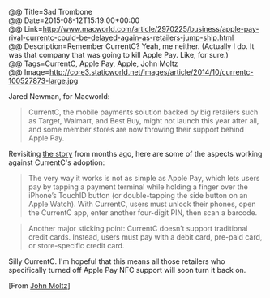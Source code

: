 @@ Title=Sad Trombone  
@@ Date=2015-08-12T15:19:00+00:00  
@@ Link=http://www.macworld.com/article/2970225/business/apple-pay-rival-currentc-could-be-delayed-again-as-retailers-jump-ship.html  
@@ Description=Remember CurrentC? Yeah, me neither. (Actually I do. It was that company that was going to kill Apple Pay. Like, for sure.)  
@@ Tags=CurrentC, Apple Pay, Apple, John Moltz  
@@ Image=http://core3.staticworld.net/images/article/2014/10/currentc-100527873-large.jpg  

Jared Newman, for Macworld:
>CurrentC, the mobile payments solution backed by big retailers such as Target, Walmart, and Best Buy, might not launch this year after all, and some member stores are now throwing their support behind Apple Pay.

Revisiting [the story](http://www.theoveranalyzed.net/2015/1/27/tim-cook-calls-2015-the-year-of-apple-pay-as-service-takes-over-contactless-payments-market) from months ago, here are some of the aspects working against CurrentC's adoption:
>The very way it works is not as simple as Apple Pay, which lets users pay by tapping a payment terminal while holding a finger over the iPhone’s TouchID button (or double-tapping the side button on an Apple Watch). With CurrentC, users must unlock their phones, open the CurrentC app, enter another four-digit PIN, then scan a barcode.

>Another major sticking point: CurrentC doesn’t support traditional credit cards. Instead, users must pay with a debit card, pre-paid card, or store-specific credit card.

Silly CurrentC. I'm hopeful that this means all those retailers who specifically turned off Apple Pay NFC support will soon turn it back on.

[From [John Moltz](http://verynicewebsite.net/2015/08/currentc-sad-trombone/)]